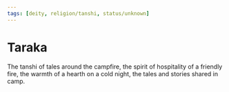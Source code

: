 ```yaml
---
tags: [deity, religion/tanshi, status/unknown]
---
```

# Taraka

The tanshi of tales around the campfire, the spirit of hospitality of a friendly fire, the warmth of a hearth on a cold night, the tales and stories shared in camp. 

